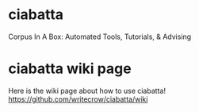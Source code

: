 # ciabatta
Corpus In A Box: Automated Tools, Tutorials, &amp; Advising

# ciabatta wiki page
Here is the wiki page about how to use ciabatta!
https://github.com/writecrow/ciabatta/wiki
